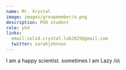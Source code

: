 ```yaml
---
name: Mr. Xrystal
image: images/groupmember/x.png
description: PhD student
role: phd
links:
  email:solid.crystal.lab2025@gmail.com
  twitter: sarahjohnson
---
```


I am a happy scientist. sometimes I am Lazy /o\

